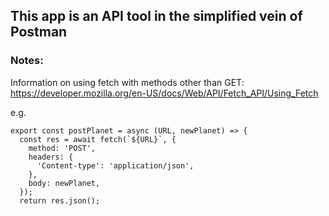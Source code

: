 ## This app is an API tool in the simplified vein of Postman

### Notes:

Information on using fetch with methods other than GET:
https://developer.mozilla.org/en-US/docs/Web/API/Fetch_API/Using_Fetch

e.g.

```
export const postPlanet = async (URL, newPlanet) => {
  const res = await fetch(`${URL}`, {
    method: 'POST',
    headers: {
      'Content-type': 'application/json',
    },
    body: newPlanet,
  });
  return res.json();
```
